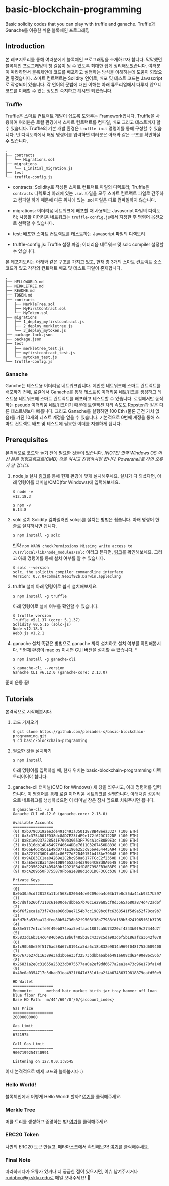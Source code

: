 # basic-blockchain-programming
Basic solidity codes that you can play with truffle and ganache.
Truffle과 Ganache를 이용한 쉬운 블록체인 프로그래밍

## Introduction
본 레포지토리를 통해 여러분에게 블록체인 프로그래밍을 소개하고자 합니다. 막막했던 블록체인 프로그래밍의 첫 걸음이 될 수 있도록 최대한 쉽게 정리해보았습니다. 여러분이 따라하면서 블록체인에 코드를 배포하고 실행하는 방식을 이해하는데 도움이 되었으면 좋겠습니다. 스마트 컨트랙트는 Solidity 언어로, 배포 및 테스트 코드는 Javascript로 작성되어 있습니다. 각 언어의 문법에 대한 이해는 아래 튜토리얼에서 다루지 않으니 코드를 이해할 수 있는 정도만 숙지하고 계시면 되겠습니다.

### Truffle
Truffle은 스마트 컨트랙트 개발이 쉽도록 도와주는 Framework입니다. Truffle을 사용하여 여러분은 로컬 환경에서 스마트 컨트랙트를 컴파일, 배포 그리고 테스트까지 할 수 있습니다. Truffle의 기본 개발 환경은 `truffle init` 명령어를 통해 구성할 수 있습니다. 빈 디렉토리에서 해당 명령어를 입력하면 여러분은 아래와 같은 구조를 확인하실 수 있습니다.
```
.
├── contracts
│   └── Migrations.sol
├── migrations
│   └── 1_initial_migration.js
├── test
└── truffle-config.js
```
* contracts: Solidity로 작성된 스마트 컨트랙트 파일의 디렉토리; Truffle은 `contracts` 디렉토리 아래에 있는 `.sol` 파일을 모두 스마트 컨트랙트 파일로 간주하고 컴파일 하기 때문에 다른 위치에 있는 .sol 파일은 따로 컴파일하지 않습니다.

* migrations: 이더리움 네트워크에 배포할 때 사용되는 Javascript 파일의 디렉토리; 사용할 이더리움 네트워크는 `truffle-config.js`에서 지정한 후 명령어 옵션으로 선택할 수 있습니다.

* test: 배포한 스마트 컨트랙트를 테스트하는 Javascript 파일의 디렉토리

* truffle-config.js: Truffle 설정 파일; 이더리움 네트워크 및 solc compiler 설정할 수 있습니다.

본 레포지토리는 아래와 같은 구조를 가지고 있고, 현재 총 3개의 스마트 컨트랙트 소스 코드가 있고 각각의 컨트랙트 배포 및 테스트 파일이 존재합니다.

``` 
.
├── HELLOWORLD.md
├── MERKLETREE.md
├── README.md
├── TOKEN.md
├── contracts
│   ├── MerkleTree.sol
│   ├── MyFirstContract.sol
│   └── MyToken.sol
├── migrations
│   ├── 1_deploy_myfirstcontract.js
│   ├── 2_deploy_merkletree.js
│   └── 3_deploy_mytoken.js
├── package-lock.json
├── package.json
├── test
│   ├── merkletree_test.js
│   ├── myfirstcontract_test.js
│   └── mytoken_test.js
└── truffle-config.js
```

### Ganache
Ganche는 테스트용 이더리움 네트워크입니다. 메인넷 네트워크에 스마트 컨트랙트를 배포하기 전에, 로컬에서 Ganache를 통해 테스트용 이더리움 네트워크를 생성하고 테스트용 네트워크에 스마트 컨트랙트를 배포하고 테스트할 수 있습니다. 로컬에서만 동작하는 pseudo 이더리움 네트워크이기 때문에 트랜잭션 처리 속도도 Ropsten과 같은 다른 테스트넷보다 빠릅니다. 그리고 Ganache를 실행하면 100 Eth (물론 금전 가치 없음)를 가진 10개의 테스트 계정을 얻을 수 있습니다. 기본적으로 0번째 계정을 통해 스마트 컨트랙트 배포 및 테스트에 필요한 이더를 지불하게 됩니다.

## Prerequisites
본격적으로 코드와 놀기 전에 필요한 것들이 있습니다. 
*[NOTE] 만약 Windows OS 이신 분은 명령프롬프트(CMD) 창을 여시고 진행하시면 됩니다. Powershell로 하면 오류가 날 겁니다.*

1. node.js 설치
    [링크](https://nodejs.org/ko/)를 통해 현재 환경에 맞게 설치해주세요.
    설치가 다 되셨다면, 아래 명령어를 터미널/CMD(for Windows)에 입력해보세요.
    ```
    $ node -v
    v12.18.3

    $ npm -v
    6.14.8
    ```

2. solc 설치
    Solidity 컴파일러인 solcjs를 설치는 방법은 쉽습니다. 아래 명령어 한 줄로 설치하시면 됩니다.
    ```
    $ npm install -g solc
    ```
    만약 `npm WARN checkPermissions Missing write access to /usr/local/lib/node_modules/solc` 이라고 뜬다면, [링크](https://stackoverflow.com/a/54170648)를 확인해보세요. 
    그리고 아래 명령어를 통해 설치 여부를 알 수 있습니다.
    ```
    $ solc --version
    solc, the solidity compiler commandline interface
    Version: 0.7.0+commit.9e61f92b.Darwin.appleclang
    ```
    
3. truffle 설치
    아래 명령어로 쉽게 설치해보세요.
    ```
    $ npm install -g truffle
    ```
    아래 명령어로 설치 여부를 확인할 수 있습니다.
    ```
    $ truffle version
    Truffle v5.1.37 (core: 5.1.37)
    Solidity v0.5.16 (solc-js)
    Node v12.18.3
    Web3.js v1.2.1
    ```

4. ganache 설치
    똑같은 방법으로 ganache 까지 설치하고 설치 여부를 확인해봅시다. * 현재 환경이 mac os 이시면 GUI 버전을 [설치](https://www.trufflesuite.com/ganache)할 수 있습니다. *
    ```
    $ npm install -g ganache-cli
    ```
    ```
    $ ganache-cli --version
    Ganache CLI v6.12.0 (ganache-core: 2.13.0)
    ```

준비 운동 끝!

## Tutorials
본격적으로 시작해봅시다.

1. 코드 가져오기
    ```
    $ git clone https://github.com/pleiades-s/basic-blockchain-programming.git
    $ cd basic-blockchain-programming
    ```
    
2. 필요한 것들 설치하기
    ```
    $ npm install
    ```
    아래 명령어를 입력하실 때, 현재 위치는 basic-blockchain-programming 디렉토리이어야 합니다.
    
3. ganache-cli
    터미널(CMD for Windows) 새 창을 띄우시고, 아래 명령어를 입력합니다. 이 명령어를 통해 로컬 이더리움 네트워크를 실행합니다. 아래처럼 성공적으로 네트워크를 생성하셨으면 이 터미널 창은 잠시 옆으로 치워주시면 됩니다.
    ```
    $ ganache-cli -u 0
    Ganache CLI v6.12.0 (ganache-core: 2.13.0)

    Available Accounts
    ==================
    (0) 0xbD79CD192ee3de491c493a35012878B4Beea3327 (100 ETH)
    (1) 0x3c3754D01ED38dc8AD7E23fdE9e172f62DC122DE (100 ETH)
    (2) 0xBc1e0237228541F709b39653FF794A1cE80B9E3c (100 ETH)
    (3) 0x1316db14D45497f40644DBe7611C3267450D8838 (100 ETH)
    (4) 0x66E46C4561E49dD771E190a253c856Ae54445A94 (100 ETH)
    (5) 0x87219736Dfa004c86F77dF2D40151b4f3Ae79648 (100 ETH)
    (6) 0x9AE83EC1ae04269e2C2bc958a6177FCcE2f2350D (100 ETH)
    (7) 0xaE5e82Ba343Ae10B94652a54d29054CB8d8A0548 (100 ETH)
    (8) 0xE235622434D5469bf2D21E34fD8E7998FB3dB8F9 (100 ETH)
    (9) 0xcA209650F3755879Fb6a2e8B8d2d01D0F3CCcb38 (100 ETH)

    Private Keys
    ==================
    (0) 0x0b30a9cdf28128a11bf568c820644de0209dea4c03b17e8c55da44cb9317b597
    (1) 0xc7d8f6266f7110c61e00ce7dbbe57b70c1e29a85cf0d3565a680a874d472ad6f
    (2) 0x6f6f2eca1e73f743aa066d8ae7154b7cc1989bc0fc6368541f5d9a52f78ca9b7
    (3) 0x5d7b5a530aa12dfee80b54736b32f9508f38b77988fd169b5d241965f61b3795
    (4) 0x85e57f7e1ccfe9f49eb874eaa5e4faad180fca5b73220cf4343b0f9c27444d7f
    (5) 0x5833d16b314c64846b9c518b6f485b28c4339c5da983d6f5b186afca3642f078
    (6) 0xfc90b60e59f5176ad58d67c8191ca5da6c18b832e9814a969f048f753d689400
    (7) 0x67673627d116389e3ad1b6ee33f32573bdbba6abeb491e609cd62490e86c56b7
    (8) 0x26831a2e8c31655a25323d3075577aa0a2ef9dd6677a2ea1a473c96e178fa14d
    (9) 0x40e0a0354717c3dbad91ea4921f647d331d1ea2f4b67436379818879eafd50e9

    HD Wallet
    ==================
    Mnemonic:      method hair market birth jar tray hammer off loan blue floor fire
    Base HD Path:  m/44'/60'/0'/0/{account_index}

    Gas Price
    ==================
    20000000000

    Gas Limit
    ==================
    6721975

    Call Gas Limit
    ==================
    9007199254740991

    Listening on 127.0.0.1:8545
    ```

이제 본격적으로 예제 코드와 놀아봅시다 :)

### Hello World!
블록체인에서 어떻게 Hello World! 할까? [여기](https://github.com/pleiades-s/basic-blockchain-programming/blob/main/HELLOWORLD.md)를 클릭해주세요.

### Merkle Tree
머클 트리를 생성하고 증명하는 법! [여기](https://github.com/pleiades-s/basic-blockchain-programming/blob/main/MERKLETREE.md)를 클릭해주세요.

### ERC20 Token
나만의 ERC20 토큰 만들고, 메타마스크에서 확인해보자! [여기](https://github.com/pleiades-s/basic-blockchain-programming/blob/main/TOKEN.md)를 클릭해주세요.

### Final Note
따라하시다가 오류가 있거나 더 궁금한 점이 있으시면, 이슈 남겨주시거나 rudobco@g.skku.edu로 메일 보내주세요! 🤩
